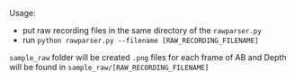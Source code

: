 Usage:
- put raw recording files in the same directory of the `rawparser.py`
- run `python rawparser.py --filename [RAW_RECORDING_FILENAME]`

`sample_raw` folder will be created
`.png` files for each frame of AB and Depth will be found in `sample_raw/[RAW_RECORDING_FILENAME]`
